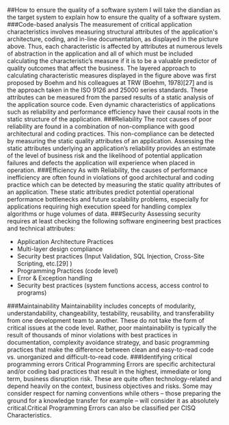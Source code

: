 ##How to ensure the quality of a software system
I will  take the diandian as the target system to explain how to ensure the quality of a software system.
###Code-based analysis
The measurement of critical application characteristics involves measuring structural attributes of the application's architecture, coding, and in-line documentation, as displayed in the picture above. Thus, each characteristic is affected by attributes at numerous levels of abstraction in the application and all of which must be included calculating the characteristic’s measure if it is to be a valuable predictor of quality outcomes that affect the business. The layered approach to calculating characteristic measures displayed in the figure above was first proposed by Boehm and his colleagues at TRW (Boehm, 1978)[27] and is the approach taken in the ISO 9126 and 25000 series standards. These attributes can be measured from the parsed results of a static analysis of the application source code. Even dynamic characteristics of applications such as reliability and performance efficiency have their causal roots in the static structure of the application.
###Reliability
The root causes of poor reliability are found in a combination of non-compliance with good architectural and coding practices. This non-compliance can be detected by measuring the static quality attributes of an application. Assessing the static attributes underlying an application’s reliability provides an estimate of the level of business risk and the likelihood of potential application failures and defects the application will experience when placed in operation.
###Efficiency
As with Reliability, the causes of performance inefficiency are often found in violations of good architectural and coding practice which can be detected by measuring the static quality attributes of an application. These static attributes predict potential operational performance bottlenecks and future scalability problems, especially for applications requiring high execution speed for handling complex algorithms or huge volumes of data.
###Security
Assessing security requires at least checking the following software engineering best practices and technical attributes:
- Application Architecture Practices
- Multi-layer design compliance
- Security best practices (Input Validation, SQL Injection, Cross-Site Scripting, etc.[29] )
- Programming Practices (code level)
- Error & Exception handling
- Security best practices (system functions access, access control to programs)

###Maintainability
Maintainability includes concepts of modularity, understandability, changeability, testability, reusability, and transferability from one development team to another. These do not take the form of critical issues at the code level. Rather, poor maintainability is typically the result of thousands of minor violations with best practices in documentation, complexity avoidance strategy, and basic programming practices that make the difference between clean and easy-to-read code vs. unorganized and difficult-to-read code.
###Identifying critical programming errors
Critical Programming Errors are specific architectural and/or coding bad practices that result in the highest, immediate or long term, business disruption risk.
These are quite often technology-related and depend heavily on the context, business objectives and risks. Some may consider respect for naming conventions while others – those preparing the ground for a knowledge transfer for example – will consider it as absolutely critical.Critical Programming Errors can also be classified per CISQ Characteristics.
